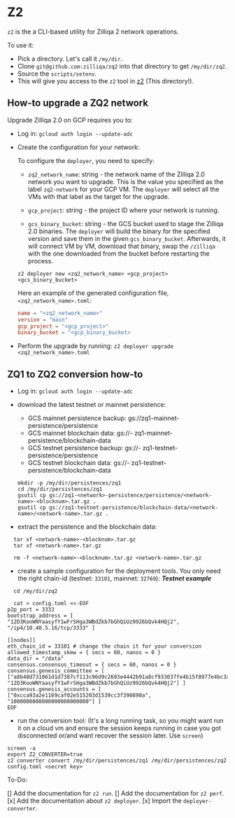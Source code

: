 # Z2

`z2` is the a CLI-based utility for Zilliqa 2 network operations.

To use it:

* Pick a directory. Let's call it `/my/dir`.
* Clone `git@github.com:zilliqa/zq2` into that directory to get `/my/dir/zq2`.
* Source the `scripts/setenv`.
* This will give you access to the `z2` tool in [z2](../z2/) (This directory!).

## How-to upgrade a ZQ2 network

Upgrade Zilliqa 2.0 on GCP requires you to:

 * Log in: `gcloud auth login --update-adc`
 *  Create the configuration for your network:

    To configure the `deployer`, you need to specify:

    - `zq2_network_name`: string - the network name of the Zilliqa 2.0 network you want to upgrade. This is the value you specified as the label `zq2-network` for your GCP VM. The `deployer` will select all the VMs with that label as the target for the upgrade.

    - `gcp_project`: string - the project ID where your network is running.

    - `gcs_binary_bucket`: string - the GCS bucket used to stage the Zilliqa 2.0 binaries. The `deployer` will build the binary for the specified version and save them in the given `gcs_binary_bucket`. Afterwards, it will connect VM by VM, download that binary, swap the `/zilliqa` with the one downloaded from the bucket before restarting the process.

    ```
    z2 deployer new <zq2_network_name> <gcp_project> <gcs_binary_bucket>
    ```

    Here an example of the generated configuration file, `<zq2_network_name>.toml`:

    ```toml
    name = "<zq2_network_name>"
    version = "main"
    gcp_project = "<gcp_project>"
    binary_bucket = "<gcp_binary_bucket>
    ```

 * Perform the upgrade by running: `z2 deployer upgrade <zq2_network_name>.toml`

## ZQ1 to ZQ2 conversion how-to

* Log in: `gcloud auth login --update-adc`
* download the latest testnet or mainnet persistence:

  - GCS mainnet persistence backup: gs://zq1-mainnet-persistence/persistence
  - GCS mainnet blockchain data: gs://- zq1-mainnet-persistence/blockchain-data
  - GCS testnet persistence backup: gs://- zq1-testnet-persistence/persistence
  - GCS testnet blockchain data: gs://- zq1-testnet-persistence/blockchain-data
  
  ```
  mkdir -p /my/dir/persistences/zq1
  cd /my/dir/persistences/zq1
  gsutil cp gs://zq1-<network>-persistence/persistence/<network-name>-<blocknum>.tar.gz .
  gsutil cp gs://zq1-testnet-persistence/blockchain-data/<network-name>/<network-name>.tar.gz .
  ```
* extract the persistence and the blockchain data:
```
  tar xf <network-name>-<blocknum>.tar.gz
  tar xf <network-name>.tar.gz

  rm -f <network-name>-<blocknum>.tar.gz <network-name>.tar.gz
```

* create a sample configuration for the deployment tools. You only need the right chain-id (testnet: `33101`, mainnet: `32769`):
  ___Testnet example___
``` 
  cd /my/dir/zq2

  cat > config.toml <<-EOF
p2p_port = 3333
bootstrap_address = [ "12D3KooWNYaasyfY1wFrSHga3WBdZkb7bGhQiUz9926bQvk4HQj2", "/ip4/10.40.5.16/tcp/3333" ]

[[nodes]]
eth_chain_id = 33101 # change the chain it for your conversion
allowed_timestamp_skew = { secs = 60, nanos = 0 }
data_dir = "/data"
consensus.consensus_timeout = { secs = 60, nanos = 0 }
consensus.genesis_committee = [ ["a8b48d731061d1d7387cf113c96d9c2693e4442b91a8cf933037fe4b15f8977e4bc3afc4ed118d35a5181c05fb7e18be", "12D3KooWNYaasyfY1wFrSHga3WBdZkb7bGhQiUz9926bQvk4HQj2"] ]
consensus.genesis_accounts = [ ["0xcca93a2e1169caf02e515203d1539cc3f390890a", "1000000000000000000000000"] ]
EOF
```

* run the conversion tool:
(It's a long running task, so you might want run it on a cloud vm and ensure
the session keeps running in case you got disconnected or/and want recover the
session later. Use `screen`)

```
screen -a
export Z2_CONVERTER=true
z2 converter convert /my/dir/persistences/zq1 /my/dir/persistences/zq2 config.toml <secret key>
```

To-Do:

[] Add the documentation for `z2 run`.
[] Add the documentation for `z2 perf`.
[x] Add the documentation about `z2 deployer`.
[x] Import the `deployer-converter`.